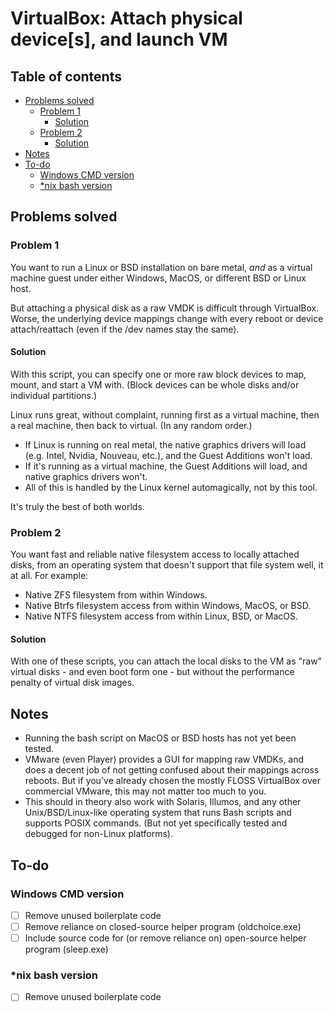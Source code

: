 # VirtualBox: Attach physical device[s], and launch VM<!-- omit in toc -->

## Table of contents<!-- omit in toc -->

- [Problems solved](#problems-solved)
	- [Problem 1](#problem-1)
		- [Solution](#solution)
	- [Problem 2](#problem-2)
		- [Solution](#solution-1)
- [Notes](#notes)
- [To-do](#to-do)
	- [Windows CMD version](#windows-cmd-version)
	- [\*nix bash version](#nix-bash-version)

## Problems solved

### Problem 1

You want to run a Linux or BSD installation on bare metal, _and_ as a virtual machine guest under either Windows, MacOS, or different BSD or Linux host.

But attaching a physical disk as a raw VMDK is difficult through VirtualBox. Worse, the underlying device mappings change with every reboot or device attach/reattach (even if the /dev names stay the same).

#### Solution

With this script, you can specify one or more raw block devices to map, mount, and start a VM with. (Block devices can be whole disks and/or individual partitions.)

Linux runs great, without complaint, running first as a virtual machine, then a real machine, then back to virtual. (In any random order.)

- If Linux is running on real metal, the native graphics drivers will load (e.g. Intel, Nvidia, Nouveau, etc.), and the Guest Additions won't load.
- If it's running as a virtual machine, the Guest Additions will load, and native graphics drivers won't.
- All of this is handled by the Linux kernel automagically, not by this tool.

It's truly the best of both worlds.

### Problem 2

You want fast and reliable native filesystem access to locally attached disks, from an operating system that doesn't support that file system well, it at all. For example:

- Native ZFS filesystem from within Windows.
- Native Btrfs filesystem access from within Windows, MacOS, or BSD.
- Native NTFS filesystem access from within Linux, BSD, or MacOS.

#### Solution

With one of these scripts, you can attach the local disks to the VM as "raw" virtual disks - and even boot form one - but without the performance penalty of virtual disk images.

## Notes

- Running the bash script on MacOS or BSD hosts has not yet been tested.
- VMware (even Player) provides a GUI for mapping raw VMDKs, and does a decent job of not getting confused about their mappings across reboots. But if you've already chosen the mostly FLOSS VirtualBox over commercial VMware, this may not matter too much to you.
- This should in theory also work with Solaris, Illumos, and any other Unix/BSD/Linux-like operating system that runs Bash scripts and supports POSIX commands. (But not yet specifically tested and debugged for non-Linux platforms).

## To-do

### Windows CMD version

- [ ] Remove unused boilerplate code
- [ ] Remove reliance on closed-source helper program (oldchoice.exe)
- [ ] Include source code for (or remove reliance on) open-source helper program (sleep.exe)

### \*nix bash version

- [ ] Remove unused boilerplate code
